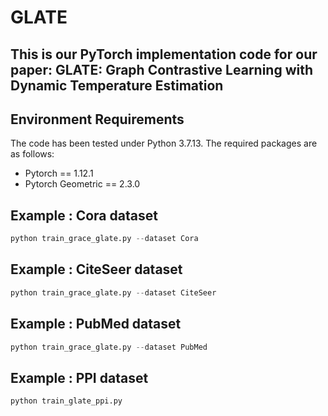 # GLATE

## This is our PyTorch implementation code for our paper: GLATE: Graph Contrastive Learning with Dynamic Temperature Estimation


## Environment Requirements

The code has been tested under Python 3.7.13. The required packages are as follows:

* Pytorch == 1.12.1
* Pytorch Geometric == 2.3.0


## Example : Cora dataset

```python
python train_grace_glate.py --dataset Cora
```

## Example : CiteSeer dataset

```python
python train_grace_glate.py --dataset CiteSeer
```

## Example : PubMed dataset

```python
python train_grace_glate.py --dataset PubMed
```

## Example : PPI dataset

```python
python train_glate_ppi.py
```
